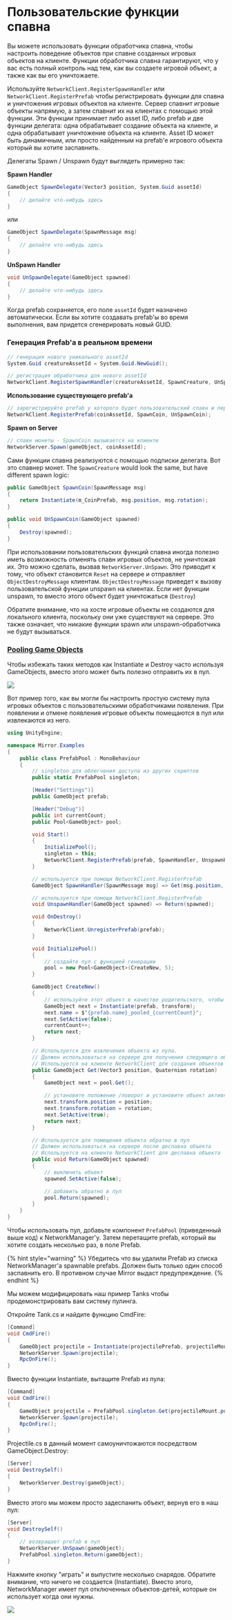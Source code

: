 # Пользовательские функции спавна

Вы можете использовать функции обработчика спавна, чтобы настроить поведение объектов при спавне созданных игровых объектов на клиенте. Функции обработчика спавна гарантируют, что у вас есть полный контроль над тем, как вы создаете игровой объект, а также как вы его уничтожаете.

Используйте `NetworkClient.RegisterSpawnHandler` или `NetworkClient.RegisterPrefab` чтобы регистрировать функции для спавна и уничтожения игровых объектов на клиенте. Сервер спавнит игровые объекты напрямую, а затем спавнит их на клиентах с помощью этой функции. Эти функции принимает либо asset ID, либо prefab и две функции делегата: одна обрабатывает создание объекта на клиенте, и одна обрабатывает уничтожение объекта на клиенте. Asset ID может быть динамичным, или просто найденным на prefab'е игрового объекта который вы хотите заспавнить.

Делегаты Spawn / Unspawn будут выглядеть примерно так:

**Spawn Handler**

```csharp
GameObject SpawnDelegate(Vector3 position, System.Guid assetId) 
{
    // делайте что-нибудь здесь
}
```

или

```csharp
GameObject SpawnDelegate(SpawnMessage msg) 
{
    // делайте что-нибудь здесь
}
```

**UnSpawn Handler**

```csharp
void UnSpawnDelegate(GameObject spawned) 
{
    // делайте что-нибудь здесь
}
```

Когда prefab сохраняется, его поле `assetId` будет назначено автоматически. Если вы хотите создавать prefab'ы во время выполнения, вам придется сгенерировать новый GUID.

### **Генерация Prefab'а в реальном времени**

```csharp
// генерация нового уникального assetId 
System.Guid creatureAssetId = System.Guid.NewGuid();

// регистрация обработчика для нового assetId
NetworkClient.RegisterSpawnHandler(creatureAssetId, SpawnCreature, UnSpawnCreature);
```

**Использование существующего prefab'а**

```csharp
// зарегистрируйте prefab у которого будет пользовательский спавн и передайте в обработчик
NetworkClient.RegisterPrefab(coinAssetId, SpawnCoin, UnSpawnCoin);
```

**Spawn on Server**

```csharp
// спавн монеты - SpawnCoin вызывается на клиенте
NetworkServer.Spawn(gameObject, coinAssetId);
```

Сами функции спавна реализуются с помощью подписки делегата. Вот это спавнер монет. The `SpawnCreature` would look the same, but have different spawn logic:

```csharp
public GameObject SpawnCoin(SpawnMessage msg)
{
    return Instantiate(m_CoinPrefab, msg.position, msg.rotation);
}

public void UnSpawnCoin(GameObject spawned)
{
    Destroy(spawned);
}
```

При использовании пользовательских функций спавна иногда полезно иметь возможность отменять спавн игровых объектов, не уничтожая их. Это можно сделать, вызвав `NetworkServer.UnSpawn`. Это приводит к тому, что объект становится `Reset` на сервере и отправляет `ObjectDestroyMessage` клиентам. `ObjectDestroyMessage` приведет к вызову пользовательской функции unspawn на клиентах. Если нет функции unspawn, то вместо этого объект будет уничтожаться (`Destroy`)

Обратите внимание, что на хосте игровые объекты не создаются для локального клиента, поскольку они уже существуют на сервере. Это также означает, что никакие функции spawn или unspawn-обработчика не будут вызываться.

### [Pooling Game Objects](https://ru.wikipedia.org/wiki/%D0%9E%D0%B1%D1%8A%D0%B5%D0%BA%D1%82%D0%BD%D1%8B%D0%B9\_%D0%BF%D1%83%D0%BB)

Чтобы избежать таких методов как Instantiate и Destroy часто используя GameObjects, вместо этого может быть полезно отправить их в пул.

![](../../../.gitbook/assets/2022-04-04\_20-21-49@2x.png)

Вот пример того, как вы могли бы настроить простую систему пула игровых объектов с пользовательскими обработчиками появления. При появлении и отмене появления игровые объекты помещаются в пул или извлекаются из него.

```csharp
using UnityEngine;

namespace Mirror.Examples
{
    public class PrefabPool : MonoBehaviour
    {
        // singleton для облегчения доступа из других скриптов
        public static PrefabPool singleton;

        [Header("Settings")]
        public GameObject prefab;

        [Header("Debug")]
        public int currentCount;
        public Pool<GameObject> pool;

        void Start()
        {
            InitializePool();
            singleton = this;
            NetworkClient.RegisterPrefab(prefab, SpawnHandler, UnspawnHandler);
        }

        // используется при помощи NetworkClient.RegisterPrefab
        GameObject SpawnHandler(SpawnMessage msg) => Get(msg.position, msg.rotation);

        // используется при помощи NetworkClient.RegisterPrefab
        void UnspawnHandler(GameObject spawned) => Return(spawned);

        void OnDestroy()
        {
            NetworkClient.UnregisterPrefab(prefab);
        }

        void InitializePool()
        {
            // создайте пул с функцией генерации
            pool = new Pool<GameObject>(CreateNew, 5);
        }

        GameObject CreateNew()
        {
            // используйте этот объект в качестве родительского, чтобы объекты не загромождали иерархию
            GameObject next = Instantiate(prefab, transform);
            next.name = $"{prefab.name}_pooled_{currentCount}";
            next.SetActive(false);
            currentCount++;
            return next;
        }

        // Используется для извлечения объекта из пула.
        // Должен использоваться на сервере для получения следующего объекта
        // Используется на клиенте NetworkClient для создания объектов
        public GameObject Get(Vector3 position, Quaternion rotation)
        {
            GameObject next = pool.Get();

            // установите положение /поворот и установите объект активным
            next.transform.position = position;
            next.transform.rotation = rotation;
            next.SetActive(true);
            return next;
        }

        // Используется для помещения объекта обратно в пул
        // Должен использоваться на сервере после деспавна объекта
        // Используется на клиенте NetworkClient для деспавна объекта
        public void Return(GameObject spawned)
        {
            // выключить объект
            spawned.SetActive(false);

            // добавить обратно в пул
            pool.Return(spawned);
        }
    }
}

```

Чтобы использовать пул, добавьте компонент `PrefabPool` (приведенный выше код) к NetworkManager'у. Затем перетащите prefab, который вы хотите создать несколько раз, в поле Prefab.

{% hint style="warning" %}
Убедитесь что вы удалили Prefab из списка NetworkManager'а spawnable prefabs. Должен быть только один способ заспавнить его. В противном случае Mirror выдаст предупреждение.
{% endhint %}

Мы можем модифицировать наш пример Tanks чтобы продемонстрировать вам систему пулинга.

Откройте Tank.cs и найдите функцию CmdFire:

```csharp
[Command]
void CmdFire()
{
    GameObject projectile = Instantiate(projectilePrefab, projectileMount.position, projectileMount.rotation);
    NetworkServer.Spawn(projectile);
    RpcOnFire();
}
```

Вместо функции Instantiate, вытащите Prefab из пула:

```csharp
[Command]
void CmdFire()
{
    GameObject projectile = PrefabPool.singleton.Get(projectileMount.position, projectileMount.rotation);
    NetworkServer.Spawn(projectile);
    RpcOnFire();
}
```

Projectile.cs в данный момент самоуничтожаются посредством GameObject.Destroy:

```csharp
[Server]
void DestroySelf()
{
    NetworkServer.Destroy(gameObject);
}
```

Вместо этого мы можем просто задеспанить объект, вернув его в наш пул:

```csharp
[Server]
void DestroySelf()
{
    // возвращает prefab в пул
    NetworkServer.UnSpawn(gameObject);
    PrefabPool.singleton.Return(gameObject);
}
```

Нажмите кнопку "играть" и выпустите несколько снарядов. Обратите внимание, что ничего не создается (Instantiate). Вместо этого, NetworkManager имеет пул отключенных объектов-детей, которые он использует когда они нужны.

![](../../../.gitbook/assets/2022-04-04\_20-22-58@2x.png)
